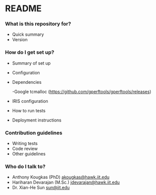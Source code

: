# README #

### What is this repository for? ###

* Quick summary
* Version


### How do I get set up? ###

* Summary of set up
* Configuration
* Dependencies
    
    -Google tcmalloc (https://github.com/gperftools/gperftools/releases)
 
* IRIS configuration
* How to run tests
* Deployment instructions

### Contribution guidelines ###

* Writing tests
* Code review
* Other guidelines

### Who do I talk to? ###

* Anthony Kougkas (PhD) akougkas@hawk.iit.edu
* Hariharan Devarajan (M.Sc.) jdevarajan@hawk.iit.edu
* Dr. Xian-He Sun sun@iit.edu